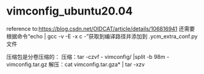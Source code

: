 # vimconfig_ubuntu20.04
reference to:https://blog.csdn.net/OIDCAT/article/details/106816941
还需要根据命令“echo | gcc -v -E -x c -”获取到编译路径并添加到 .ycm_extra_conf.py 文件

压缩包是分卷压缩的：
压缩：tar -czvf - vimconfig/ |split -b 98m - vimconfig.tar.gz
解压：cat vimconfig.tar.gza* | tar -xzv
